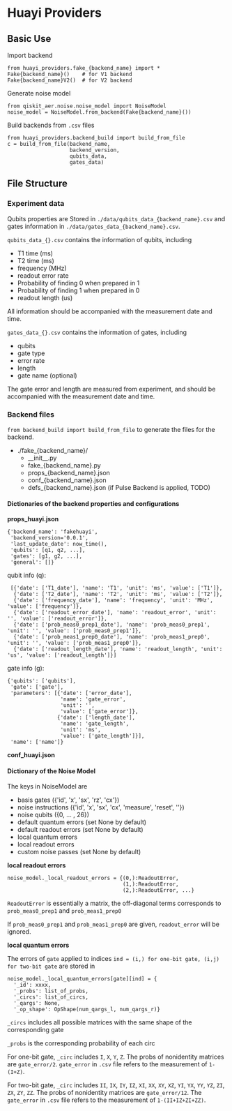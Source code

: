 # Huayi Providers


## Basic Use

Import backend

```
from huayi_providers.fake_{backend_name} import *
Fake{backend_name}()    # for V1 backend
Fake{backend_name}V2()  # for V2 backend
```

Generate noise model
```
from qiskit_aer.noise.noise_model import NoiseModel
noise_model = NoiseModel.from_backend(Fake{backend_name}())
```

Build backends from ``.csv`` files

```
from huayi_providers.backend_build import build_from_file
c = build_from_file(backend_name,
                    backend_version,
                    qubits_data,
                    gates_data)
```

## File Structure

### Experiment data

Qubits properties are Stored in ``./data/qubits_data_{backend_name}.csv`` and gates information in ``./data/gates_data_{backend_name}.csv``.

``qubits_data_{}.csv`` contains the information of qubits, including
- T1 time (ms)
- T2 time (ms)
- frequency (MHz)
- readout error rate
- Probability of finding 0 when prepared in 1
- Probability of finding 1 when prepared in 0
- readout length (us)

All information should be accompanied with the measurement date and time.

``gates_data_{}.csv`` contains the information of gates, including
- qubits
- gate type
- error rate
- length
- gate name (optional)

The gate error and length are measured from experiment, and should be accompanied with the measurement date and time.

### Backend files

``from backend_build import build_from_file`` to generate the files for the backend.

- ./fake_{backend_name}/
    - \_\_init\_\_.py
    - fake_{backend_name}.py
    - props_{backend_name}.json
    - conf_{backend_name}.json
    - defs_{backend_name}.json (if Pulse Backend is applied, TODO)


#### Dictionaries of the backend properties and configurations

**props_huayi.json**
```
{'backend_name': 'fakehuayi',
 'backend_version='0.0.1',
 'last_update_date': now_time(),
 'qubits': [q1, q2, ...],
 'gates': [g1, g2, ...],
 'general': []}
```
 qubit info (q):
```
 [{'date': ['T1_date'], 'name': 'T1', 'unit': 'ms', 'value': ['T1']},
  {'date': ['T2_date'], 'name': 'T2', 'unit': 'ms', 'value': ['T2']},
  {'date': ['frequency_date'], 'name': 'frequency', 'unit': 'MHz', 'value': ['frequency']},
  {'date': ['readout_error_date'], 'name': 'readout_error', 'unit': '', 'value': ['readout_error']},
  {'date': ['prob_meas0_prep1_date'], 'name': 'prob_meas0_prep1', 'unit': '', 'value': ['prob_meas0_prep1']},
  {'date': ['prob_meas1_prep0_date'], 'name': 'prob_meas1_prep0', 'unit': '', 'value': ['prob_meas1_prep0']},
  {'date': ['readout_length_date'], 'name': 'readout_length', 'unit': 'us', 'value': ['readout_length']}]
```
gate info (g):
```
{'qubits': ['qubits'],
 'gate': ['gate'],
 'parameters': [{'date': ['error_date'],
                 'name': 'gate_error',
                 'unit': '',
                 'value': ['gate_error']},
                {'date': ['length_date'],
                 'name': 'gate_length',
                 'unit': 'ms',
                 'value': ['gate_length']}],
 'name': ['name']}
```

**conf_huayi.json**

#### Dictionary of the Noise Model

The keys in NoiseModel are
- basis gates ({'id', 'x', 'sx', 'rz', 'cx'})
- noise instructions ({'id', 'x', 'sx', 'cx', 'measure', 'reset', ''})
- noise qubits ({0, ... , 26})
- default quantum errors (set None by default)
- default readout errors (set None by default)
- local quantum errors
- local readout errors
- custom noise passes (set None by default)


**local readout errors**

```
noise_model._local_readout_errors = {(0,):ReadoutError, 
                                     (1,):ReadoutError, 
                                     (2,):ReadoutError, ...}
```

``ReadoutError`` is essentially a matrix, the off-diagonal terms corresponds to ``prob_meas0_prep1`` and ``prob_meas1_prep0``

If ``prob_meas0_prep1`` and ``prob_meas1_prep0`` are given, ``readout_error`` will be ignored.


**local quantum errors**

The errors of ``gate`` applied to indices ``ind = (i,) for one-bit gate, (i,j) for two-bit gate`` are stored in

```
noise_model._local_quantum_errors[gate][ind] = {
  '_id': xxxx,
  '_probs': list_of_probs,
  '_circs': list_of_circs,
  '_qargs': None,
  '_op_shape': OpShape(num_qargs_l, num_qargs_r)}
```

``_circs`` includes all possible matrices with the same shape of the corresponding gate

``_probs`` is the corresponding probability of each circ

For one-bit gate, ``_circ`` includes `I`, `X`, `Y`, `Z`. The probs of nonidentity matrices are ``gate_error/2``. ``gate_error`` in `.csv` file refers to the measurement of `1-(I+Z)`.

For two-bit gate, ``_circ`` includes `II`, `IX`, `IY`, `IZ`, `XI`, `XX`, `XY`, `XZ`, `YI`, `YX`, `YY`, `YZ`, `ZI`, `ZX`, `ZY`, `ZZ`. The probs of nonidentity matrices are ``gate_error/12``. The ``gate_error`` in `.csv` file refers to the measurement of `1-(II+IZ+ZI+ZZ)`.